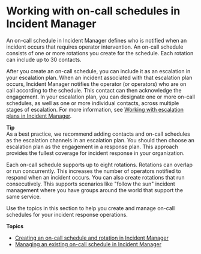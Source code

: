 # Working with on\-call schedules in Incident Manager<a name="incident-manager-on-call-schedule"></a>

An on\-call schedule in Incident Manager defines who is notified when an incident occurs that requires operator intervention\. An on\-call schedule consists of one or more rotations you create for the schedule\. Each rotation can include up to 30 contacts\.

After you create an on\-call schedule, you can include it as an escalation in your escalation plan\. When an incident associated with that escalation plan occurs, Incident Manager notifies the operator \(or operators\) who are on call according to the schedule\. This contact can then acknowledge the engagement\. In your escalation plan, you can designate one or more on\-call schedules, as well as one or more individual contacts, across multiple stages of escalation\. For more information, see [Working with escalation plans in Incident Manager](escalation.md)\.

**Tip**  
As a best practice, we recommend adding contacts and on\-call schedules as the escalation channels in an escalation plan\. You should then choose an escalation plan as the engagement in a response plan\. This approach provides the fullest coverage for incident response in your organization\.

Each on\-call schedule supports up to eight rotations\. Rotations can overlap or run concurrently\. This increases the number of operators notified to respond when an incident occurs\. You can also create rotations that run consecutively\. This supports scenarios like "follow the sun" incident management where you have groups around the world that support the same service\.

Use the topics in this section to help you create and manage on\-call schedules for your incident response operations\.

**Topics**
+ [Creating an on\-call schedule and rotation in Incident Manager](incident-manager-on-call-schedule-create.md)
+ [Managing an existing on\-call schedule in Incident Manager](incident-manager-on-call-schedule-manage.md)